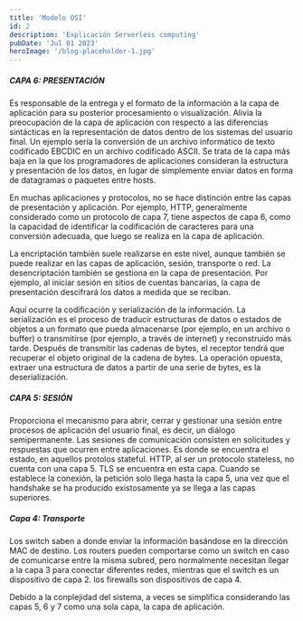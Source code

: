 ```yaml
---
title: 'Modelo OSI'
id: 2
description: 'Explicación Serverless computing'
pubDate: 'Jul 01 2023'
heroImage: '/blog-placeholder-1.jpg'
---
```




##### CAPA 6: PRESENTACIÓN
Es responsable de la entrega y el formato de la información a la capa de aplicación para su posterior procesamiento o visualización. Alivia la preocupación de la capa de aplicación con respecto a las diferencias sintácticas en la representación de datos dentro de los sistemas del usuario final. Un ejemplo sería la conversión de un archivo informático de texto codificado EBCDIC en un archivo codificado ASCII. Se trata de la capa más baja en la que los programadores de aplicaciones consideran la estructura y presentación de los datos, en lugar de simplemente enviar datos en forma de datagramas o paquetes entre hosts.

En muchas aplicaciones y protocolos, no se hace distinción entre las capas de presentación y aplicación. Por ejemplo, HTTP, generalmente considerado como un protocolo de capa 7, tiene aspectos de capa 6, como la capacidad de identificar la codificación de caracteres para una conversión adecuada, que luego se realiza en la capa de aplicación.

La encriptación también suele realizarse en este nivel, aunque también se puede realizar en las capas de aplicación, sesión, transporte o red. La desencriptación también se gestiona en la capa de presentación. Por ejemplo, al iniciar sesión en sitios de cuentas bancarias, la capa de presentación descifrará los datos a medida que se reciban.

Aquí ocurre la codificación y serialización de la información. La serialización es el proceso de traducir estructuras de datos o estados de objetos a un formato que pueda almacenarse (por ejemplo, en un archivo o buffer) o transmitirse (por ejemplo, a través de internet) y reconstruido más tarde. Después de transmitir las cadenas de bytes, el receptor tendrá que recuperar el objeto original de la cadena de bytes. La operación opuesta, extraer una estructura de datos a partir de una serie de bytes, es la deserialización.

##### CAPA 5: SESIÓN
Proporciona el mecanismo para abrir, cerrar y gestionar una sesión entre procesos de aplicación del usuario final, es decir, un diálogo semipermanente. Las sesiones de comunicación consisten en solicitudes y respuestas que ocurren entre aplicaciones. Es donde se encuentra el estado, en aquellos protolos stateful. HTTP, al ser un protocolo stateless, no cuenta con una capa 5. TLS se encuentra en esta capa. Cuando se establece la conexión, la petición solo llega hasta la capa 5, una vez que el handshake se ha producido existosamente ya se llega a las capas superiores.

##### Capa 4: Transporte
Los switch saben a donde enviar la información basándose en la dirección MAC de destino. Los routers pueden comportarse como un switch en caso de comunicarse entre la misma subred, pero normalmente necesitan llegar a la capa 3 para conectar diferentes redes, mientras que el switch es un dispositivo de capa 2. los firewalls son dispositivos de capa 4.

Debido a la conplejidad del sistema, a veces se simplifica considerando las capas 5, 6 y 7 como una sola capa, la capa de aplicación.